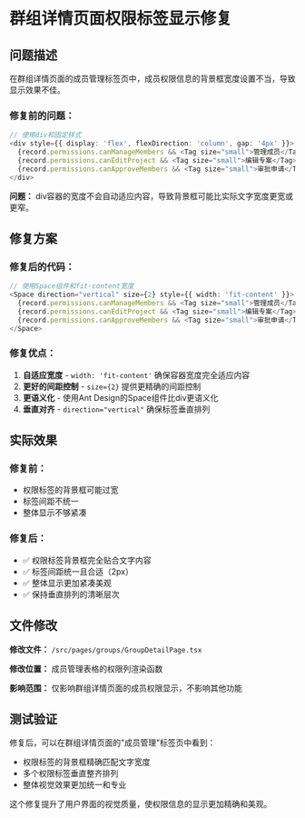 # 群组详情页面权限标签显示修复

## 问题描述

在群组详情页面的成员管理标签页中，成员权限信息的背景框宽度设置不当，导致显示效果不佳。

### 修复前的问题：
```typescript
// 使用div和固定样式
<div style={{ display: 'flex', flexDirection: 'column', gap: '4px' }}>
  {record.permissions.canManageMembers && <Tag size="small">管理成员</Tag>}
  {record.permissions.canEditProject && <Tag size="small">编辑专案</Tag>}
  {record.permissions.canApproveMembers && <Tag size="small">审批申请</Tag>}
</div>
```

**问题：** div容器的宽度不会自动适应内容，导致背景框可能比实际文字宽度更宽或更窄。

## 修复方案

### 修复后的代码：
```typescript
// 使用Space组件和fit-content宽度
<Space direction="vertical" size={2} style={{ width: 'fit-content' }}>
  {record.permissions.canManageMembers && <Tag size="small">管理成员</Tag>}
  {record.permissions.canEditProject && <Tag size="small">编辑专案</Tag>}
  {record.permissions.canApproveMembers && <Tag size="small">审批申请</Tag>}
</Space>
```

### 修复优点：

1. **自适应宽度** - `width: 'fit-content'` 确保容器宽度完全适应内容
2. **更好的间距控制** - `size={2}` 提供更精确的间距控制
3. **更语义化** - 使用Ant Design的Space组件比div更语义化
4. **垂直对齐** - `direction="vertical"` 确保标签垂直排列

## 实际效果

### 修复前：
- 权限标签的背景框可能过宽
- 标签间距不统一
- 整体显示不够紧凑

### 修复后：
- ✅ 权限标签背景框完全贴合文字内容
- ✅ 标签间距统一且合适（2px）
- ✅ 整体显示更加紧凑美观
- ✅ 保持垂直排列的清晰层次

## 文件修改

**修改文件：** `/src/pages/groups/GroupDetailPage.tsx`

**修改位置：** 成员管理表格的权限列渲染函数

**影响范围：** 仅影响群组详情页面的成员权限显示，不影响其他功能

## 测试验证

修复后，可以在群组详情页面的"成员管理"标签页中看到：
- 权限标签的背景框精确匹配文字宽度
- 多个权限标签垂直整齐排列
- 整体视觉效果更加统一和专业

这个修复提升了用户界面的视觉质量，使权限信息的显示更加精确和美观。
